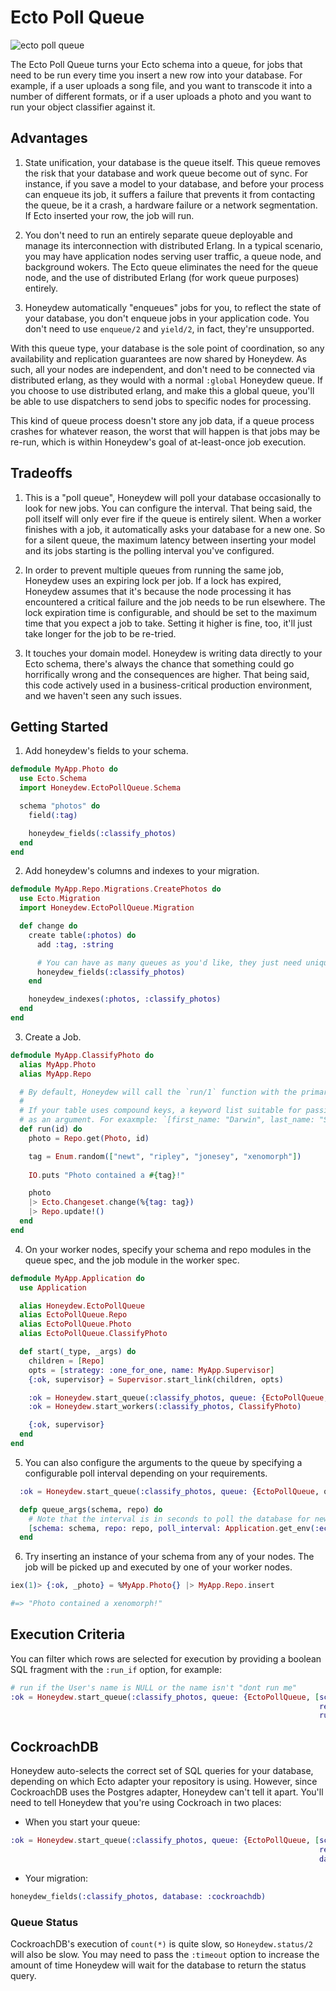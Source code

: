 # Ecto Poll Queue
![ecto poll queue](ecto_poll_queue.png)

The Ecto Poll Queue turns your Ecto schema into a queue, for jobs that need to be run every time you insert a new row into your database. For example, if a user uploads a song file, and you want to transcode it into a number of different formats, or if a user uploads a photo and you want to run your object classifier against it.

## Advantages

1. State unification, your database is the queue itself. This queue removes the risk that your database and work queue become out of sync. For instance, if you save a model to your database, and before your process can enqueue its job, it suffers a failure that prevents it from contacting the queue, be it a crash, a hardware failure or a network segmentation. If Ecto inserted your row, the job will run.

2. You don't need to run an entirely separate queue deployable and manage its interconnection with distributed Erlang. In a typical scenario, you may have application nodes serving user traffic, a queue node, and background wokers. The Ecto queue eliminates the need for the queue node, and the use of distributed Erlang (for work queue purposes) entirely.

3. Honeydew automatically "enqueues" jobs for you, to reflect the state of your database, you don't enqueue jobs in your application code. 
You don't need to use `enqueue/2` and `yield/2`, in fact, they're unsupported.

With this queue type, your database is the sole point of coordination, so any availability and replication guarantees are now shared by Honeydew. As such, all your nodes are independent, and don't need to be connected via distributed erlang, as they would with a normal `:global` Honeydew queue. If you choose to use distributed erlang, and make this a global queue, you'll be able to use dispatchers to send jobs to specific nodes for processing.

This kind of queue process doesn't store any job data, if a queue process crashes for whatever reason, the worst that will happen is that jobs may be re-run, which is within Honeydew's goal of at-least-once job execution.

## Tradeoffs

1. This is a "poll queue", Honeydew will poll your database occasionally to look for new jobs. You can configure the interval. That being said, the poll itself will only ever fire if the queue is entirely silent. When a worker finishes with a job, it automatically asks your database for a new one. So for a silent queue, the maximum latency between inserting your model and its jobs starting is the polling interval you've configured.

2. In order to prevent multiple queues from running the same job, Honeydew uses an expiring lock per job. If a lock has expired, Honeydew assumes that it's because the node processing it has encountered a critical failure and the job needs to be run elsewhere. The lock expiration time is configurable, and should be set to the maximum time that you expect a job to take. Setting it higher is fine, too, it'll just take longer for the job to be re-tried.

3. It touches your domain model. Honeydew is writing data directly to your Ecto schema, there's always the chance that something could go horrifically wrong and the consequences are higher. That being said, this code actively used in a business-critical production environment, and we haven't seen any such issues.


## Getting Started

1. Add honeydew's fields to your schema.
  ```elixir
  defmodule MyApp.Photo do
    use Ecto.Schema
    import Honeydew.EctoPollQueue.Schema

    schema "photos" do
      field(:tag)

      honeydew_fields(:classify_photos)
    end
  end
  ```

2. Add honeydew's columns and indexes to your migration.
  ```elixir
  defmodule MyApp.Repo.Migrations.CreatePhotos do
    use Ecto.Migration
    import Honeydew.EctoPollQueue.Migration

    def change do
      create table(:photos) do
        add :tag, :string

        # You can have as many queues as you'd like, they just need unique names.
        honeydew_fields(:classify_photos)
      end

      honeydew_indexes(:photos, :classify_photos)
    end
  end
  ```

3. Create a Job.
  ```elixir
  defmodule MyApp.ClassifyPhoto do
    alias MyApp.Photo
    alias MyApp.Repo

    # By default, Honeydew will call the `run/1` function with the primary key of your newly inserted row.
    #
    # If your table uses compound keys, a keyword list suitable for passing to `Repo.get_by/2` will be given
    # as an argument. For exaxmple: `[first_name: "Darwin", last_name: "Shapiro"]`
    def run(id) do
      photo = Repo.get(Photo, id)

      tag = Enum.random(["newt", "ripley", "jonesey", "xenomorph"])
      
      IO.puts "Photo contained a #{tag}!"

      photo
      |> Ecto.Changeset.change(%{tag: tag})
      |> Repo.update!()
    end
  end

```

4. On your worker nodes, specify your schema and repo modules in the queue spec, and the job module in the worker spec.

  ```elixir
  defmodule MyApp.Application do
    use Application

    alias Honeydew.EctoPollQueue
    alias EctoPollQueue.Repo
    alias EctoPollQueue.Photo
    alias EctoPollQueue.ClassifyPhoto

    def start(_type, _args) do
      children = [Repo]
      opts = [strategy: :one_for_one, name: MyApp.Supervisor]
      {:ok, supervisor} = Supervisor.start_link(children, opts)

      :ok = Honeydew.start_queue(:classify_photos, queue: {EctoPollQueue, [schema: Photo, repo: Repo]})
      :ok = Honeydew.start_workers(:classify_photos, ClassifyPhoto)

      {:ok, supervisor}
    end
  end
  ```

5. You can also configure the arguments to the queue by specifying a configurable poll interval depending on your requirements.
```elixir
  :ok = Honeydew.start_queue(:classify_photos, queue: {EctoPollQueue, queue_args(Photo, Repo)})

  defp queue_args(schema, repo) do
    # Note that the interval is in seconds to poll the database for new jobs
    [schema: schema, repo: repo, poll_interval: Application.get_env(:ecto_poll_queue, :interval, 2)]
  end
```

6. Try inserting an instance of your schema from any of your nodes. The job will be picked up and executed by one of your worker nodes.
```elixir
iex(1)> {:ok, _photo} = %MyApp.Photo{} |> MyApp.Repo.insert

#=> "Photo contained a xenomorph!"
```

## Execution Criteria

You can filter which rows are selected for execution by providing a boolean SQL fragment with the `:run_if` option, for example:

```elixir
# run if the User's name is NULL or the name isn't "dont run me"
:ok = Honeydew.start_queue(:classify_photos, queue: {EctoPollQueue, [schema: User,
                                                                     repo: Repo,
                                                                     run_if: ~s{NAME IS NULL OR NAME != 'dont run me'}]})
```

## CockroachDB

Honeydew auto-selects the correct set of SQL queries for your database, depending on which Ecto adapter your repository is using. However, since CockroachDB uses the Postgres adapter, Honeydew can't tell it apart. You'll need to tell Honeydew that you're using Cockroach in two places:

- When you start your queue:
```elixir
:ok = Honeydew.start_queue(:classify_photos, queue: {EctoPollQueue, [schema: Photo,
                                                                     repo: Repo,
                                                                     database: :cockroachdb]})
```

- Your migration:

```elixir
honeydew_fields(:classify_photos, database: :cockroachdb)
```

### Queue Status
CockroachDB's execution of `count(*)` is quite slow, so `Honeydew.status/2` will also be slow. You may need to pass the `:timeout` option to increase the amount of time Honeydew will wait for the database to return the status query.
